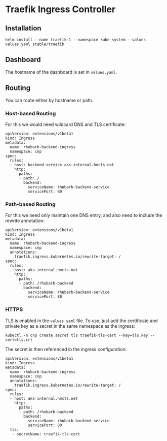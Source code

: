 # Traefik Ingress Controller
## Installation
```
helm install --name traefik-1 --namespace kube-system --values values.yaml stable/traefik
```

## Dashboard
The hostname of the dashboard is set in `values.yaml`.

## Routing
You can route either by hostname or path.

### Host-based Routing
For this we would need wildcard DNS and TLS certificate:
```
apiVersion: extensions/v1beta1
kind: Ingress
metadata:
  name: rhubarb-backend-ingress
  namespace: cnp
spec:
  rules:
  - host: backend-service.aks-internal.hmcts.net
    http:
      paths:
      - path: /
        backend:
          serviceName: rhubarb-backend-service
          servicePort: 80
```

### Path-based Routing
For this we need only maintain one DNS entry, and also need to include the rewrite annotation:
```
apiVersion: extensions/v1beta1
kind: Ingress
metadata:
  name: rhubarb-backend-ingress
  namespace: cnp
  annotations:
    traefik.ingress.kubernetes.io/rewrite-target: /
spec:
  rules:
  - host: aks-internal.hmcts.net
    http:
      paths:
      - path: /rhubarb-backend
        backend:
          serviceName: rhubarb-backend-service
          servicePort: 80
```

### HTTPS
TLS is enabled in the `values.yaml` file.  To use, just add the certificate and private key as a secret in the same namespace as the ingress:
```
kubectl -n cnp create secret tls traefik-tls-cert --key=tls.key --cert=tls.crt
```
The secret is then referenced in the ingress configuration:
```
apiVersion: extensions/v1beta1
kind: Ingress
metadata:
  name: rhubarb-backend-ingress
  namespace: cnp
  annotations:
    traefik.ingress.kubernetes.io/rewrite-target: /
spec:
  rules:
  - host: aks-internal.hmcts.net
    http:
      paths:
      - path: /rhubarb-backend
        backend:
          serviceName: rhubarb-backend-service
          servicePort: 80
  tls:
   - secretName: traefik-tls-cert
```
